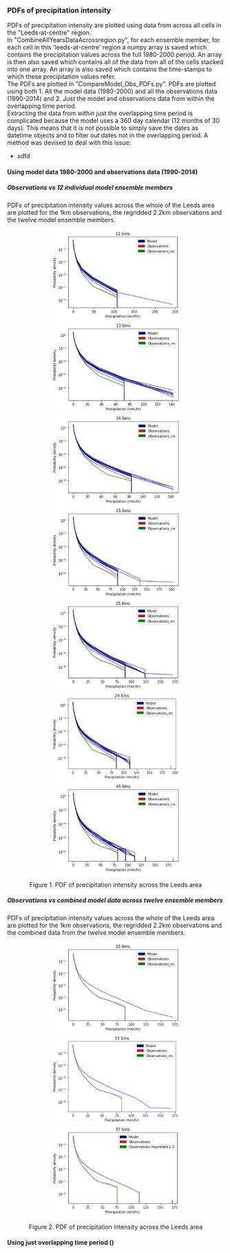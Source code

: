 ### PDFs of precipitation intensity

PDFs of precipitation intensity are plotted using data from across all cells in the "Leeds-at-centre" region.  
In "CombineAllYearsDataAcrossregion.py", for each ensemble member, for each cell in this 'leeds-at-centre' region a numpy array is saved which contains the precipitation values across the full 1980-2000 period. An array is then also saved which contains all of the data from all of the cells stacked into one array. An array is also saved which contains the time-stamps to which these precipitation values refer.  
The PDFs are plotted in "CompareModel_Obs_PDFs.py". PDFs are plotted using both 1. All the model data (1980-2000) and all the observations data (1990-2014) and 2. Just the model and observations data from within the overlapping time period.  
Extracting the data from within just the overlapping time period is complicated because the model uses a 360 day calendar (12 months of 30 days). This means that it is not possible to simply save the dates as datetime objects and to filter out dates not in the overlapping period. A method was devised to deal with this issue:
* sdfd

#### Using model data 1980-2000 and observations data (1990-2014)

##### Observations vs 12 individual model ensemble members 
PDFs of precipitation intensity values across the whole of the Leeds area are plotted for the 1km observations, the regridded 2.2km observations and the twelve model ensemble members.  

<p align="center">
  <img src="PDFs/10Bins.png" width="300"  />
  <img src="PDFs/13Bins.png" width="300"  />
  <img src="PDFs/16Bins.png" width="300"  />  
  <img src="PDFs/21Bins.png" width="300"  />  
  <img src="PDFs/25Bins.png" width="300"  />  
  <img src="PDFs/29Bins.png" width="300"  />
  <img src="PDFs/45Bins.png" width="300"  />    
<p align="center"> Figure 1. PDF of precipitation intensity across the Leeds area <p align="center">

##### Observations vs combined model data across twelve ensemble members
PDFs of precipitation intensity values across the whole of the Leeds area are plotted for the 1km observations, the regridded 2.2km observations and the combined data from the twelve model ensemble members.  

<p align="center">
  <img src="PDFs/ModelVsObs_25Bins.png" width="300"  />
  <img src="PDFs/ModelVsObs_33Bins.png" width="300"  />
  <img src="PDFs/ModelVsObs_37Bins.png" width="300"  />
  
<p align="center"> Figure 2. PDF of precipitation intensity across the Leeds area <p align="center">


#### Using just overlapping time period ()

